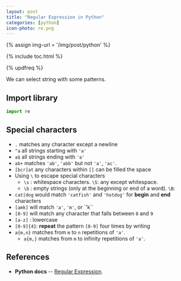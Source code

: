 ```yaml
---
layout: post
title: "Regular Expression in Python"
categories: [python]
icon-photo: re.png
---
```


{% assign img-url = '/img/post/python' %}

{% include toc.html %}

{% updfreq %}

We can select string with some patterns.

## Import library

~~~ python
import re
~~~

## Special characters

- `.` matches any character except a newline 
- `^a` all strings starting with `'a'`
- `a$` all strings ending with `'a'`
- `ab+` matches `'ab'`, `'abb'` but not `'a'`, `'ac'`.
- `[bcr]at` any characters within `[]` can be filled the space
- Using `\` to escape special characters
  - `\s` : whitespace characters. `\S`: any except whitespace.
  - `\b` : empty strings (only at the beginning or end of a word). `\B`: 
- `cat|dog` would match `'catfish'` and `'hotdog'` for **begin** and **end** characters
- `[amk]` will match `'a'`, `'m'`, or `'k``
- `[0-9]` will match any character that falls between `0` and `9`
- `[a-z]` : lowercase
- `[0-9]{4}`: **repeat** the pattern `[0-9]` four times by writing
- `a{m,n}` matches from `m` to `n` repetitions of `'a'`.
  - `a{m,}` matches from `m` to infinity repetitions of `'a'`.

## References

- **Python docs** -- [Regular Expression](https://docs.python.org/3/library/re.html).